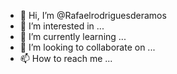 - 👋 Hi, I’m @Rafaelrodriguesderamos
- 👀 I’m interested in ...
- 🌱 I’m currently learning ...
- 💞️ I’m looking to collaborate on ...
- 📫 How to reach me ...

<!---
Rafaelrodriguesderamos/Rafaelrodriguesderamos is a ✨ special ✨ repository because its `README.md` (this file) appears on your GitHub profile.
You can click the Preview link to take a look at your changes.
--->
